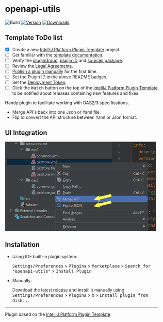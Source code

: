 # openapi-utils

![Build](https://github.com/mortias/openapi-utils/workflows/Build/badge.svg)
[![Version](https://img.shields.io/jetbrains/plugin/v/OPENAPI_UTILS.svg)](https://plugins.jetbrains.com/plugin/OPENAPI_UTILS)
[![Downloads](https://img.shields.io/jetbrains/plugin/d/OPENAPI_UTILS.svg)](https://plugins.jetbrains.com/plugin/OPENAPI_UTILS)

## Template ToDo list
- [x] Create a new [IntelliJ Platform Plugin Template][template] project.
- [ ] Get familiar with the [template documentation][template].
- [ ] Verify the [pluginGroup](/gradle.properties), [plugin ID](/src/main/resources/META-INF/plugin.xml) and [sources package](/src/main/kotlin).
- [ ] Review the [Legal Agreements](https://plugins.jetbrains.com/docs/marketplace/legal-agreements.html).
- [ ] [Publish a plugin manually](https://plugins.jetbrains.com/docs/intellij/publishing-plugin.html?from=IJPluginTemplate) for the first time.
- [ ] Set the Plugin ID in the above README badges.
- [ ] Set the [Deployment Token](https://plugins.jetbrains.com/docs/marketplace/plugin-upload.html).
- [ ] Click the <kbd>Watch</kbd> button on the top of the [IntelliJ Platform Plugin Template][template] to be notified about releases containing new features and fixes.

<!-- Plugin description -->
Handy plugin to facilitate working with OAS2/3 specifications.<br>
- Merge API's back into one Json or Yaml file.<br>
- Flip to convert the API structure between Yaml or Json format.<br>
<!-- Plugin description end -->

## UI Integration
![UI Integration](preview.png)

## Installation

- Using IDE built-in plugin system:
  
  <kbd>Settings/Preferences</kbd> > <kbd>Plugins</kbd> > <kbd>Marketplace</kbd> > <kbd>Search for "openapi-utils"</kbd> >
  <kbd>Install Plugin</kbd>
  
- Manually:

  Download the [latest release](https://github.com/mortias/openapi-utils/releases/latest) and install it manually using
  <kbd>Settings/Preferences</kbd> > <kbd>Plugins</kbd> > <kbd>⚙️</kbd> > <kbd>Install plugin from disk...</kbd>

---
Plugin based on the [IntelliJ Platform Plugin Template][template].

[template]: https://github.com/JetBrains/intellij-platform-plugin-template
